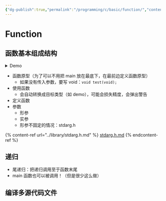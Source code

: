 ```yaml
---
{"dg-publish":true,"permalink":"/programming/c/basic/function/","contentClasses":".content svg {width: 100%; height: auto;}"}
---
```



# Function

## 函数基本组成结构

<details>

<summary>Demo</summary>

<pre class="language-c"><code class="lang-c">/* proto.c -- uses a function prototype */
#include &#x3C;stdio.h>
<strong>int imax(int, int);        /* prototype */
</strong>int main(void)
{
    printf("The maximum of %d and %d is %d.\n",
           3, 5, imax(3, 5)); 
    printf("The maximum of %d and %d is %d.\n",
           3, 5, imax(3.0, 5.0));
    return 0;
}

<strong>int imax(int n, int m)
</strong>{
    return (n > m ? n : m);
}
</code></pre>

</details>

* 函数原型（为了可以不用把 main 放在最底下，在最前边定义函数原型）
  * 如果没有传入参数，要写 void：`void test(void);`
* 使用函数
  * 会自动转换成目标类型（如 demo），可能会损失精度，会弹出警告
* 定义函数
* 参数
  * 形参
  * 实参
  * 形参不固定的情况：stdarg.h

{% content-ref url="../library/stdarg.h.md" %}
[stdarg.h.md](../library/stdarg.h.md)
{% endcontent-ref %}

## 递归

* 尾递归：把递归调用至于函数末尾
* main 函数也可以被调用！（但是很少这么做）

## 编译多源代码文件